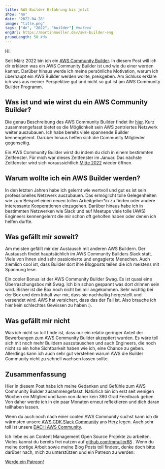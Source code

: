 ```yaml
---
title: AWS Builder Erfahrung bis jetzt
show: "no"
date: "2022-04-28"
image: "title.png"
tags: ["de", "2022", "builder"] #nofeed
engUrl: https://martinmueller.dev/aws-builder-eng
pruneLength: 50 #du
---
```


Hi.

Seit März 2022 bin ich ein [AWS Community Builder](https://aws.amazon.com/developer/community/community-builders/). In diesem Post will ich dir erklären was ein AWS Community Builder ist und wie du einer werden kannst. Darüber hinaus werde ich meine persönliche Motivation, warum ich überhaupt ein AWS Builder werden wollte, preisgeben. Am Schluss erkläre ich was aus meiner Perspektive gut und nicht so gut ist am AWS Community Builder Programm.

## Was ist und wie wirst du ein AWS Community Builder?

Die genau Beschreibung des AWS Community Builder findet ihr [hier](https://aws.amazon.com/developer/community/community-builders/). Kurz zusammengefasst bietet es die Möglichkeit sein AWS zentriertes Netzwerk weiter auszubauen. Ich habe bereits viele spannende Builder kennengelernt. Darüber hinaus helfen sich die Community Mitglieder gegenseitig.

Ein AWS Community Builder wirst du indem du dich in einem bestimmten Zeitfenster. Für mich war dieses Zeitfenster im Januar. Das nächste Zeitfenster wird sich voraussichtlich [Mitte 2022](https://aws.amazon.com/developer/community/community-builders/) wieder öffnen.

## Warum wollte ich ein AWS Builder werden?

In den letzten Jahren habe ich gelernt wie wertvoll und gut es ist sein professionelles Netzwerk auszubauen. Das ermöglicht tolle Gelegenheiten wie zum Beispiel einen neuen tollen Arbeitgeber\*in zu finden oder andere interessante Kooperationen einzugehen. Darüber hinaus habe ich in bestimmten Netzwerken wie Slack und auf Meetups viele tolle (AWS) Engineers kennengelernt die mir schon oft geholfen haben oder denen ich helfen durfte.

## Was gefällt mir soweit?

Am meisten gefällt mir der Austausch mit anderen AWS Buildern. Der Austausch findet hauptsächlich im AWS Community Builders Slack statt. Viele von ihnen sind sehr passionierte und engagierte Menschen. Auch ziemlich cool ist, dass Builder dort ihre Blogposts teilen die ich meistens mit Spannung lese.

Ein cooler Bonus ist der AWS Community Builder Swag. Es ist quasi eine Überraschungsbox mit Swag. Ich bin schon gespannt was dort drinnen sein wird. Bisher ist die Box noch nicht bei mir angekommen. Sehr wichtig bei der Box und dem Inhalt war mir, dass sie nachhaltig hergestellt und versendet wird. AWS hat versichert, dass das der Fall ist. Also brauche ich hier kein schlechtes Gewissen zu haben :).

## Was gefällt mir nicht

Was ich nicht so toll finde ist, dass nur ein relativ geringer Anteil der Bewerbungen zum AWS Community Builder akzeptiert wurden. Es wäre toll sich mit noch mehr Buildern auszutauschen und auch Engineers, die noch nicht so ein hohe Sichtbarkeit haben wie ich, eine Chance zu geben. Allerdings kann ich auch sehr gut verstehen warum AWS die Builder Community nicht zu schnell wachsen lassen sollte.

## Zusammenfassung

Hier in diesem Post habe ich meine Gedanken und Gefühle zum AWS Community Builder zusammengefasst. Natürlich bin ich erst seit wenigen Wochen ein Mitglied und kann von daher kein 360 Grad Feedback geben. Von daher werde ich in ein paar Monaten erneut reflektieren und dich daran teilhaben lassen.

Wenn du auch noch nach einer coolen AWS Community suchst kann ich dir wärmsten unsere [AWS CDK Slack Community](https://join.slack.com/t/cdk-dev/shared_invite/zt-xtpfmrqt-6ormYTA0hLdpMSAtTkM_2A) ans Herz legen. Auch sehr toll ist unsere [DACH AWS Community](https://join.slack.com/t/awscommunityde/shared_invite/zt-11ptmeylu-zpdZBIWmlbF9NNI3hY0Upw).

Ich liebe es an Content Management Open Source Projekte zu arbeiten. Vieles kannst du bereits frei nutzen auf [github.com/mmuller88](https://github.com/mmuller88) . Wenn du meine dortige Arbeit sowie meine Blog Posts toll findest, denke doch bitte darüber nach, mich zu unterstützen und ein Patreon zu werden:

<a href="https://www.patreon.com/bePatron?u=29010217" data-patreon-widget-type="become-patron-button">Werde ein Patreon!</a><script async src="https://c6.patreon.com/becomePatronButton.bundle.js"></script>
